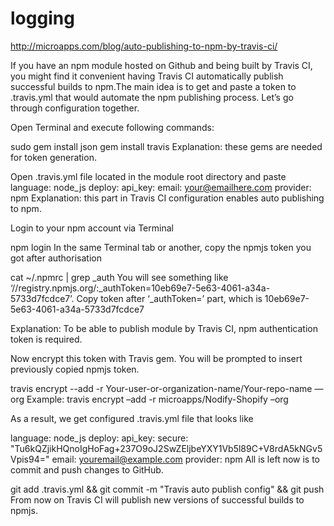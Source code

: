 # logging

http://microapps.com/blog/auto-publishing-to-npm-by-travis-ci/

If you have an npm module hosted on Github and being built by Travis CI, you might find it convenient having Travis CI automatically publish successful builds to npm.The main idea is to get and paste a token to .travis.yml that would automate the npm publishing process. Let’s go through configuration together.

Open Terminal and execute following commands:

sudo gem install json
gem install travis
Explanation: these gems are needed for token generation.

Open .travis.yml file located in the module root directory and paste
 language: node_js
 deploy:
 api_key:
 email: your@emailhere.com
 provider: npm
Explanation: this part in Travis CI configuration enables auto publishing to npm.

Login to your npm account via Terminal

npm login
In the same Terminal tab or another, copy the npmjs token you got after authorisation

cat ~/.npmrc | grep _auth
You will see something like ‘//registry.npmjs.org/:_authToken=10eb69e7-5e63-4061-a34a-5733d7fcdce7’. Copy token after ‘_authToken=’ part, which is 10eb69e7-5e63-4061-a34a-5733d7fcdce7

Explanation: To be able to publish module by Travis CI, npm authentication token is required.

Now encrypt this token with Travis gem. You will be prompted to insert previously copied npmjs token.

travis encrypt --add -r Your-user-or-organization-name/Your-repo-name —org
Example: travis encrypt –add -r microapps/Nodify-Shopify –org

As a result, we get configured .travis.yml file that looks like

language: node_js
 deploy:
 api_key:
 secure: "Tu6kQZjikHQnoIgHoFag+237O9oJ2SwZEljbeYXY1Vb5l89C+V8rdA5kNGv5Vpis94="
 email: youremail@example.com
 provider: npm
All is left now is to commit and push changes to GitHub.

git add .travis.yml && git commit -m "Travis auto publish config" && git push
From now on Travis CI will publish new versions of successful builds to npmjs.
